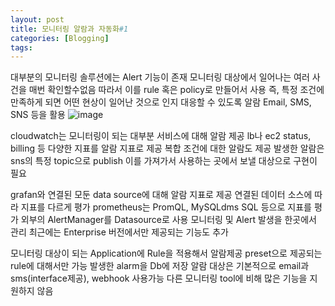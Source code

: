 ```yaml
---
layout: post
title: 모니터링 알람과 자동화#1
categories: [Blogging]
tags:
---
```


대부분의 모니터링 솔루션에는 Alert 기능이 존재
모니터링 대상에서 일어나는 여러 사건을 매번 확인할수없음
따라서 이를 rule 혹은 policy로 만들어서 사용
즉, 특정 조건에 만족하게 되면 어떤 현상이 일어난 것으로 인지
대응할 수 있도록 알람
Email, SMS, SNS 등을 활용
![image]()

cloudwatch는 모니터링이 되는 대부분 서비스에 대해 알람 제공
lb나 ec2 status, billing 등 다양한 지표를 알람 지표로 제공
복합 조건에 대한 알람도 제공
발생한 알람은 sns의 특정 topic으로 publish 이를 가져가서 사용하는 곳에서 보낼 대상으로 구현이 필요

grafan와 연결된 모둔 data source에 대해 알람 지표로 제공
연결된 데이터 소스에 따라 지표를 다르게 평가 prometheus는 PromQL, MySQLdms SQL 등으로 지표를 평가
외부의 AlertManager를 Datasource로 사용 모니터링 및 Alert 발생을 한곳에서 관리
최근에는 Enterprise 버전에서만 제공되는 기능도 추가

모니터링 대상이 되는 Application에 Rule을 적용해서 알람제공
preset으로 제공되는 rule에 대해서만 가능 발생한 alarm을 Db에 저장
알람 대상은 기본적으로 email과 sms(interface제공), webhook 사용가능
다른 모니터링 tool에 비해 많은 기능을 지원하지 않음
